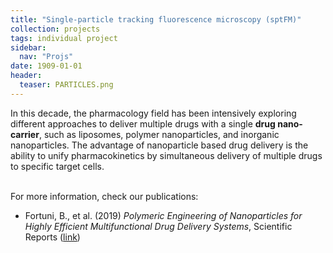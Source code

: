 ```yaml
---
title: "Single-particle tracking fluorescence microscopy (sptFM)"
collection: projects
tags: individual project
sidebar:
  nav: "Projs"
date: 1909-01-01
header:
  teaser: PARTICLES.png
---
```

In this decade, the pharmacology field has been intensively exploring different approaches to deliver multiple drugs with a single **drug nano-carrier**, such as liposomes, polymer nanoparticles, and inorganic nanoparticles. The advantage of nanoparticle based drug delivery is the ability to unify pharmacokinetics by simultaneous delivery of multiple drugs to specific target cells.   
<br/>

For more information, check our publications:
* Fortuni, B., et al. (2019) *Polymeric Engineering of Nanoparticles for Highly Efficient Multifunctional Drug Delivery Systems*, Scientific Reports (<a href="{{site.github.url}}/publications/2019-02-01-paper37.md/">link</a>)
